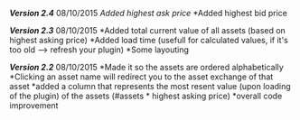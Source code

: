 *****Version 2.4***** 08/10/2015
*Added highest ask price*
*Added highest bid price

*****Version 2.3***** 08/10/2015
*Added total current value of all assets (based on highest asking price)
*Added load time (usefull for calculated values, if it's too old --> refresh your plugin)
*Some layouting

*****Version 2.2***** 08/10/2015
*Made it so the assets are ordered alphabetically
*Clicking an asset name will redirect you to the asset exchange of that asset
*added a column that represents the most resent value (upon loading of the plugin) of the assets (#assets * highest asking price)
*overall code improvement


